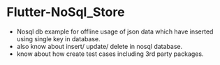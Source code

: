 # Flutter-NoSql_Store

- Nosql db example for offline usage of json data which have inserted using single key in database.
- also know about insert/ update/ delete in nosql database.
- know about how create test cases including 3rd party packages.
